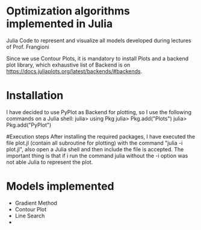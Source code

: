 # Optimization algorithms implemented in Julia
Julia Code to represent and visualize all models developed during lectures of Prof. Frangioni 

Since we use Contour Plots, it is mandatory to install Plots and a backend plot library, 
which exhaustive list of Backend is on https://docs.juliaplots.org/latest/backends/#backends.

# Installation 
I have decided to use PyPlot as Backend for plotting, so I use the following commands on a Julia shell:
julia> using Pkg
julia> Pkg.add("Plots")
julia> Pkg.add("PyPlot")

#Execution steps
After installing the required packages, I have executed the file plot.jl (contain all subroutine for plotting)
with the command "julia -i plot.jl", also open a Julia shell and then include the file is accepted.
The important thing is that if i run the command julia without the -i option was not able Julia to represent the plot. 

# Models implemented
- Gradient Method
- Contour Plot
- Line Search 
-
